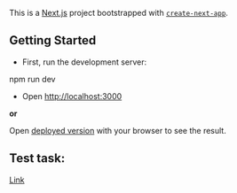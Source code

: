This is a [Next.js](https://nextjs.org/) project bootstrapped with [`create-next-app`](https://github.com/vercel/next.js/tree/canary/packages/create-next-app).

## Getting Started

- First, run the development server:

npm run dev

- Open [http://localhost:3000](http://localhost:3000)

**or**

Open [deployed version](https://car-test-app.netlify.app/) with your browser to see the result.

## Test task:

[Link](https://develops.notion.site/Front-end-JS-engineer-test-assessment-the-Car-Dealer-App-5b87f1603ac54112bacfdc625a85a87b)
